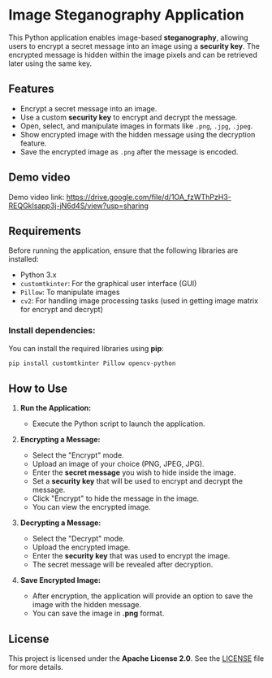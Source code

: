 # Image Steganography Application

This Python application enables image-based **steganography**, allowing users to encrypt a secret message into an image using a **security key**. The encrypted message is hidden within the image pixels and can be retrieved later using the same key.

## Features

- Encrypt a secret message into an image.
- Use a custom **security key** to encrypt and decrypt the message.
- Open, select, and manipulate images in formats like `.png`, `.jpg`, `.jpeg`.
- Show encrypted image with the hidden message using the decryption feature.
- Save the encrypted image as `.png` after the message is encoded.

## Demo video
Demo video link: https://drive.google.com/file/d/1OA_fzWThPzH3-REQGkIsapp3j-jN6d4S/view?usp=sharing

## Requirements

Before running the application, ensure that the following libraries are installed:

- Python 3.x
- `customtkinter`: For the graphical user interface (GUI)
- `Pillow`: To manipulate images
- `cv2`: For handling image processing tasks (used in getting image matrix for encrypt and decrypt)

### Install dependencies:

You can install the required libraries using **pip**:

```bash
pip install customtkinter Pillow opencv-python
```



## How to Use

1. **Run the Application:**
   - Execute the Python script to launch the application.

2. **Encrypting a Message:**
   - Select the "Encrypt" mode.
   - Upload an image of your choice (PNG, JPEG, JPG).
   - Enter the **secret message** you wish to hide inside the image.
   - Set a **security key** that will be used to encrypt and decrypt the message.
   - Click "Encrypt" to hide the message in the image.
   - You can view the encrypted image.

3. **Decrypting a Message:**
   - Select the "Decrypt" mode.
   - Upload the encrypted image.
   - Enter the **security key** that was used to encrypt the image.
   - The secret message will be revealed after decryption.

4. **Save Encrypted Image:**
   - After encryption, the application will provide an option to save the image with the hidden message.
   - You can save the image in **.png** format.



## License

This project is licensed under the **Apache License 2.0**. See the [LICENSE](LICENSE) file for more details.
